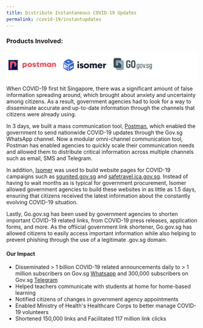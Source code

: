 ```yaml
---
title: Distribute Instantaneous COVID-19 Updates
permalink: /covid-19/instantupdates
---
```

### Products Involved:
![Alt text for image on Isomer site](/images/logos-distribute.png)

When COVID-19 first hit Singapore, there was a significant amount of false information spreading around, which brought about anxiety and uncertainty among citizens. As a result, government agencies had to look for a way to disseminate accurate and up-to-date information through the channels that citizens were already using. 

In 3 days, we built a mass communication tool, [Postman](https://www.open.gov.sg/products/postman/), which enabled the government to send nationwide COVID-19 updates through the Gov.sg WhatsApp channel. Now a modular omni-channel communication tool, Postman has enabled agencies to quickly scale their communication needs and allowed them to distribute critical information across multiple channels such as email, SMS and Telegram.

In addition, [Isomer](https://www.open.gov.sg/products/isomer/) was used to build website pages for COVID-19 campaigns such as [sgunited.gov.sg](sgunited.gov.sg) and [safetravel.ica.gov.sg](safetravel.ica.gov.sg). Instead of having to wait months as is typical for government procurement, Isomer allowed government agencies to build these websites in as little as  1.5 days, ensuring that citizens received the latest information about the constantly evolving COVID-19 situation.

Lastly, Go.gov.sg has been used by government agencies to shorten important COVID-19 related links, from COVID-19 press releases, application forms, and more. As the offiicial government link shortener, Go.gov.sg has allowed citizens to easily access important information while also helping to prevent phishing through the use of a legitimate .gov.sg domain.

#### Our Impact
* Disseminated > 1 billion COVID-19 related announcements daily to > 1 million subscribers on Gov.sg [Whatsapp](https://go.gov.sg/whatsapp) and 300,000 subscribers on Gov.sg [Telegram](https://t.me/Govsg)
* Helped teachers communicate with students at home for home-based learning
* Notified citizens of changes in government agency appointments
* Enabled Ministry of Health's Healthcare Corps to better manage COVID-19 volunteers
* Shortened 150,000 links and Facilitated 117 million link clicks